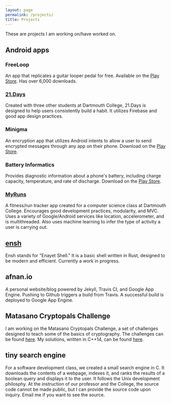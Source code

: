 ```yaml
---
layout: page
permalink: /projects/
title: Projects
---
```


These are projects I am working on/have worked on.

## Android apps

### FreeLoop
An app that replicates a guitar looper pedal for free. Available on
the [Play Store](https://play.google.com/store/apps/details?id=com.enayet.loopr).
Has over 6,000 downloads.

### [21.Days](https://github.com/afnanenayet/21.Days)
Created with three other students at Dartmouth College, 21.Days is designed
to help users consistently build a habit. It utilizes Firebase and good app
design practices.

### Minigma
An encryption app that utilizes Android intents to allow a user to send encrypted
messages through any app on their phone. Download on the
[Play Store](https://play.google.com/store/apps/details?id=com.enayet.minigma).

### Battery Informatics
Provides diagnostic information about a phone's battery, including charge
capacity, temperature, and rate of discharge. Download on the
[Play Store](https://play.google.com/store/apps/details?id=com.enayet.powinfo).

### [MyRuns](https://github.com/afnanenayet/MyRuns6)
A fitness/run tracker app created for a computer science class at Dartmouth College.
Encourages good development practices, modularity, and MVC. Uses a variety of
Google/Android services like location, accelerometer, and is multithreaded.
Also uses machine learning to infer the type of activity a user is carrying out.

## [ensh](https://github.com/afnanenayet/Enayet-Shell)
Ensh stands for "Enayet Shell." It is a basic shell written in Rust, designed
to be modern and efficient. Currently a work in progress.

## afnan.io
A personal website/blog powered by Jekyll, Travis CI, and Google App Engine. Pushing to
Github triggers a build from Travis. A successful build is deployed to
Google App Engine.

## Matasano Cryptopals Challenge
I am working on the Matasano Cryptopals Challenge, a set of challenges designed
to teach some of the basics of cryptography. The challenges can be found
[here](https://cryptopals.com). My solutions, written in C++14, can be found
[here](https://github.com/afnanenayet/Cryptopals_Challenge).

## tiny search engine
For a software development class, we created a small search engine in C.
It downloads the contents of a webpage, indexes it, and ranks the results
of a boolean query and displays it to the user. It follows the Unix development
philosphy. At the instruction of our professor and the College, the source code
cannot be made public, but I can provide the source code upon inquiry.
Email me if you want to see the source.

